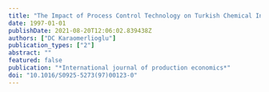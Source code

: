 ```yaml
---
title: "The Impact of Process Control Technology on Turkish Chemical Industry"
date: 1997-01-01
publishDate: 2021-08-20T12:06:02.839438Z
authors: ["DC Karaomerlioglu"]
publication_types: ["2"]
abstract: ""
featured: false
publication: "*International journal of production economics*"
doi: "10.1016/S0925-5273(97)00123-0"
---
```


